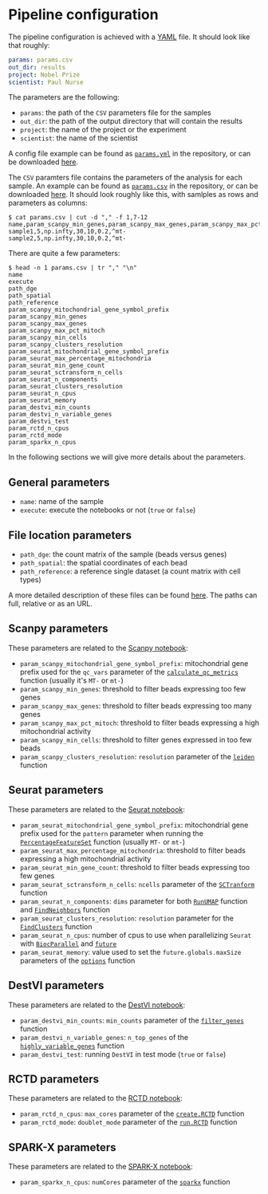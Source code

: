 
# Pipeline configuration

The pipeline configuration is achieved with a [YAML](https://en.wikipedia.org/wiki/YAML) file.
It should look like that roughly:

```yaml
params: params.csv
out_dir: results
project: Nobel Prize
scientist: Paul Nurse
```

The parameters are the following:

 * `params`: the path of the `CSV` parameters file for the samples
 * `out_dir`: the path of the output directory that will contain the results
 * `project`: the name of the project or the experiment
 * `scientist`: the name of the scientist

A config file example can be found as [`params.yml`](../params.yml) in the repository, or can be downloaded [here](https://bioinformatics.crick.ac.uk/shiny/users/bahn/slideseq/test_data/params.yml).

The `CSV` paramters file contains the parameters of the analysis for each sample.
An example can be found as [`params.csv`](../params.csv) in the repository, or can be downloaded [here](https://bioinformatics.crick.ac.uk/shiny/users/bahn/slideseq/test_data/params.csv).
It should look roughly like this, with samlples as rows and parameters as columns:

```
$ cat params.csv | cut -d "," -f 1,7-12
name,param_scanpy_min_genes,param_scanpy_max_genes,param_scanpy_max_pct_mitoch,param_scanpy_min_cells,param_scanpy_clusters_resolution,param_seurat_mitochondrial_gene_symbol_prefix
sample1,5,np.infty,30,10,0.2,^mt-
sample2,5,np.infty,30,10,0.2,^mt-
```

There are quite a few parameters:

```
$ head -n 1 params.csv | tr "," "\n"
name
execute
path_dge
path_spatial
path_reference
param_scanpy_mitochondrial_gene_symbol_prefix
param_scanpy_min_genes
param_scanpy_max_genes
param_scanpy_max_pct_mitoch
param_scanpy_min_cells
param_scanpy_clusters_resolution
param_seurat_mitochondrial_gene_symbol_prefix
param_seurat_max_percentage_mitochondria
param_seurat_min_gene_count
param_seurat_sctransform_n_cells
param_seurat_n_components
param_seurat_clusters_resolution
param_seurat_n_cpus
param_seurat_memory
param_destvi_min_counts
param_destvi_n_variable_genes
param_destvi_test
param_rctd_n_cpus
param_rctd_mode
param_sparkx_n_cpus
```

In the following sections we will give more details about the parameters.

## General parameters

 * `name`: name of the sample
 * `execute`: execute the notebooks or not (`true` or `false`)

## File location parameters

 * `path_dge`: the count matrix of the sample (beads versus genes)
 * `path_spatial`: the spatial coordinates of each bead
 * `path_reference`: a reference single dataset (a count matrix with cell types)

A more detailed description of these files can be found [here](file_formats.md).
The paths can full, relative or as an URL.

## Scanpy parameters

These parameters are related to the [Scanpy notebook](https://scanpy-tutorials.readthedocs.io/en/latest/spatial/integration-scanorama.html):

 * `param_scanpy_mitochondrial_gene_symbol_prefix`: mitochondrial gene prefix used for the `qc_vars` parameter of the [`calculate_qc_metrics`](https://scanpy.readthedocs.io/en/stable/generated/scanpy.pp.calculate_qc_metrics.html#scanpy.pp.calculate_qc_metrics) function (usually it's `MT-` or `mt-`)
 * `param_scanpy_min_genes`: threshold to filter beads expressing too few genes
 * `param_scanpy_max_genes`: threshold to filter beads expressing too many genes
 * `param_scanpy_max_pct_mitoch`: threshold to filter beads expressing a high mitochondrial activity
 * `param_scanpy_min_cells`: threshold to filter genes expressed in too few beads
 * `param_scanpy_clusters_resolution`: `resolution` parameter of the [`leiden`](https://scanpy.readthedocs.io/en/stable/generated/scanpy.tl.leiden.html#scanpy.tl.leiden.) function

## Seurat parameters

These parameters are related to the [Seurat notebook](https://satijalab.org/seurat/articles/spatial_vignette.html#slide-seq-1):

 * `param_seurat_mitochondrial_gene_symbol_prefix`: mitochondrial gene prefix used for the `pattern` parameter when running the [`PercentageFeatureSet`](https://satijalab.org/seurat/reference/percentagefeatureset) function (usually `MT-` or `mt-`)
 * `param_seurat_max_percentage_mitochondria`: threshold to filter beads expressing a high mitochondrial activity
 * `param_seurat_min_gene_count`: threshold to filter beads expressing too few genes
 * `param_seurat_sctransform_n_cells`: `ncells` parameter of the [`SCTranform`](https://satijalab.org/seurat/reference/sctransform) function
 * `param_seurat_n_components`: `dims` parameter for both [`RunUMAP`](https://satijalab.org/seurat/reference/runumap) function and  [`FindNeighbors`](https://satijalab.org/seurat/reference/findneighbors) function
 * `param_seurat_clusters_resolution`: `resolution` parameter for the [`FindClusters`](https://satijalab.org/seurat/reference/findclusters) function
 * `param_seurat_n_cpus`: number of cpus to use when parallelizing `Seurat` with [`BiocParallel`](https://bioconductor.org/packages/release/bioc/html/BiocParallel.html) and [`future`](https://cran.r-project.org/web/packages/future/vignettes/future-1-overview.html)
 * `param_seurat_memory`: value used to set the `future.globals.maxSize` parameters of the [`options`](https://stat.ethz.ch/R-manual/R-devel/library/base/html/options.html) function

## DestVI parameters

These parameters are related to the [DestVI notebook](https://docs.scvi-tools.org/en/stable/tutorials/notebooks/DestVI_tutorial.html):

 * `param_destvi_min_counts`: `min_counts` parameter of the [`filter_genes`](https://scanpy.readthedocs.io/en/stable/generated/scanpy.pp.filter_genes.html#scanpy.pp.filter_genes) function
 * `param_destvi_n_variable_genes`: `n_top_genes` of the [`highly_variable_genes`](https://scanpy.readthedocs.io/en/stable/generated/scanpy.pp.highly_variable_genes.html) function
 * `param_destvi_test`: running `DestVI` in test mode (`true` or `false`)

## RCTD parameters

These parameters are related to the [RCTD notebook](https://raw.githack.com/dmcable/spacexr/master/vignettes/spatial-transcriptomics.html):

 * `param_rctd_n_cpus`: `max_cores` parameter of the [`create.RCTD`](https://rdrr.io/github/dmcable/RCTD/man/create.RCTD.html) function
 * `param_rctd_mode`: `doublet_mode` parameter of the [`run.RCTD`](https://rdrr.io/github/dmcable/RCTD/man/run.RCTD.html) function

## SPARK-X parameters

These parameters are related to the [SPARK-X notebook](https://xzhoulab.github.io/SPARK/02_SPARK_Example/):

 * `param_sparkx_n_cpus`: `numCores` parameter of the [`sparkx`](https://xzhoulab.github.io/SPARK/02_SPARK_Example/) function


